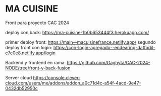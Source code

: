 # MA CUISINE


Front para proyecto CAC 2024


deploy con back:
https://ma-cuisine-1b0b653444f3.herokuapp.com/

primer deploy front:
https://main--macuisinefrance.netlify.app/
segundo deploy front con login:
https://con-login-agregado--endearing-daffodil-c7c0e8.netlify.app/login

Backend y frontend en rama: https://github.com/Gaghyta/CAC-2024-NODE/tree/front-y-back-fusion

Server cloud
https://console.clever-cloud.com/users/me/addons/addon_a0c71d4c-a54f-4acd-9e47-0432db52950c